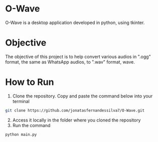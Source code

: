 # O-Wave
O-Wave is a desktop application developed in python, using tkinter.

# Objective
The objective of this project is to help convert various audios in ".ogg" format, the same as WhatsApp audios, to ".wav" format, wave.

# How to Run

1. Clone the repository. Copy and paste the command below into your terminal
```bash
git clone https://github.com/jonatasfernandessilva7/O-Wave.git
```
2. Access it locally in the folder where you cloned the repository
3. Run the command
```bash
python main.py
```
